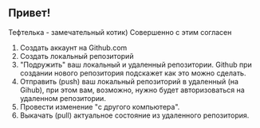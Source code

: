 ## Привет!
Тефтелька - замечательный котик)
Совершенно с этим согласен

1. Создать аккаунт на Github.com
2. Создать локальный репозиторий
3. "Подружить" ваш локальный и удаленный репозитории. Github при создании нового репозитория подскажет как это можно сделать.
4. Отправить (push) ваш локальный репозиторий в удаленный (на Gihub), при этом вам, возможно, нужно будет авторизоваться на удаленном репозитории.
5. Провести изменение "с другого компьютера".
6. Выкачать (pull) актуальное состояние из удаленного репозитория.
